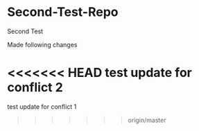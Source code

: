 # Second-Test-Repo
Second Test


Made following changes

<<<<<<< HEAD
test update for conflict 2
=======
test update for conflict 1
>>>>>>> origin/master
